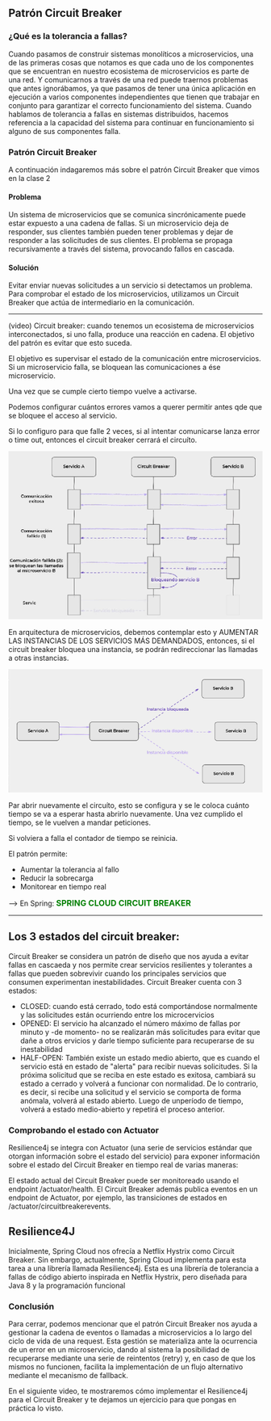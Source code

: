 ## Patrón Circuit Breaker

### ¿Qué es la tolerancia a fallas?
Cuando pasamos de construir sistemas monolíticos a microservicios, una de las primeras cosas que notamos es que cada uno de los componentes que se encuentran en nuestro ecosistema de microservicios es parte de una red. Y comunicarnos a través de una red puede traernos problemas que antes ignorábamos, ya que pasamos de tener una única aplicación en ejecución a varios componentes independientes que tienen que trabajar en conjunto para garantizar el correcto funcionamiento del sistema. Cuando hablamos de tolerancia a fallas en sistemas distribuidos, hacemos referencia a la capacidad del sistema para continuar en funcionamiento si alguno de sus componentes falla.

### Patrón Circuit Breaker
A continuación indagaremos más sobre el patrón Circuit Breaker que vimos en la clase 2

#### Problema
Un sistema de microservicios que se comunica sincrónicamente puede estar expuesto a una cadena de fallas. Si un microservicio deja de responder, sus clientes también pueden tener problemas y dejar de responder a las solicitudes de sus clientes. El problema se propaga recursivamente a través del sistema, provocando fallos en cascada.

#### Solución
Evitar enviar nuevas solicitudes a un servicio si detectamos un problema. Para comprobar el estado de los microservicios, utilizamos un Circuit Breaker que actúa de intermediario en la comunicación.

----
(video)
Circuit breaker: cuando tenemos un ecosistema de microservicios interconectados, si uno falla, produce una reacción en cadena. El objetivo del patrón es evitar que esto suceda.
 
El objetivo es supervisar el estado de la comunicación entre microservicios.
Si un microservicio falla, se bloquean las comunicaciones a ése microservicio.

Una vez que se cumple cierto tiempo vuelve a activarse.

Podemos configurar cuántos errores vamos a querer permitir antes qde que se bloquee el acceso al servicio.

Si lo configuro para que falle 2 veces, si al intentar comunicarse lanza error o time out, entonces el circuit breaker cerrará el circuíto.

![](img/m2c14circuitBreaker1.png)

En arquitectura de microservicios, debemos contemplar esto y AUMENTAR LAS INSTANCIAS DE LOS SERVICIOS MÁS DEMANDADOS, entonces, si el circuit breaker bloquea una instancia, se podrán redireccionar las llamadas a otras instancias.

![](img/m2c14circuitBreaker2.png)

Par abrir nuevamente el circuíto, esto se configura y se le coloca cuánto tiempo se va a esperar hasta abrirlo nuevamente.
Una vez cumplido el tiempo, se le vuelven a mandar peticiones.

Si volviera a falla el contador de tiempo se reinicia.

El patrón permite:
+ Aumentar la tolerancia al fallo
+ Reducir la sobrecarga
+ Monitorear en tiempo real

--> En Spring: <font size="3" color="green"> **SPRING CLOUD CIRCUIT BREAKER** </font>

----

## Los 3 estados del circuit breaker:

Circuit Breaker se considera un patrón de diseño que nos ayuda a evitar fallas en cascaeda y nos permite crear servicios resilientes y tolerantes a  fallas que pueden sobrevivir cuando los principales servicios que consumen experimentan inestabilidades. Circuit Breaker cuenta con 3 estados:

+ CLOSED: cuando está cerrado, todo está comportándose normalmente y las solicitudes están ocurriendo entre los microcervicios
+ OPENED: El servicio ha alcanzado el número máximo de fallas por minuto y -de momento- no se realizarán más solicitudes para evitar que dañe a otros ervicios y darle tiempo suficiente para recuperarse de su inestabilidad
+ HALF-OPEN: También existe un estado medio abierto, que es cuando el servicio está en estado de "alerta" para recibir nuevas solicitudes. Si la próxima solicitud que se reciba en este estado es exitosa, cambiará su estado a cerrado y volverá a funcionar con normalidad. De lo contrario, es decir, si recibe una solicitud y el servicio se comporta de forma anómala, volverá al estado abierto. Luego de unperíodo de tiempo, volverá a estado medio-abierto y repetirá el proceso anterior.


### Comprobando el estado con Actuator
Resilience4j se integra con Actuator (una serie de servicios estándar que otorgan información sobre el estado del servicio) para exponer información sobre el estado del Circuit Breaker en tiempo real de varias maneras:

El estado actual del Circuit Breaker puede ser monitoreado usando el endpoint /actuator/health.
El Circuit Breaker además publica eventos en un endpoint de Actuator, por ejemplo, las transiciones de estados en /actuator/circuitbreakerevents.

## Resilience4J
Inicialmente, Spring Cloud nos ofrecía a Netflix Hystrix como Circuit Breaker. Sin embargo, actualmente, Spring Cloud implementa para esta tarea a una librería llamada Resilience4j. Esta es una librería de tolerancia a fallas de código abierto inspirada en Netflix Hystrix, pero diseñada para Java 8 y la programación funcional

### Conclusión
Para cerrar, podemos mencionar que el patrón Circuit Breaker nos ayuda a gestionar la cadena de eventos o llamadas a microservicios a lo largo del ciclo de vida de una request. Esta gestión se materializa ante la ocurrencia de un error en un microservicio, dando al sistema la posibilidad de recuperarse mediante una serie de reintentos (retry) y, en caso de que los mismos no funcionen, facilita la implementación de un flujo alternativo mediante el mecanismo de fallback.

En el siguiente video, te mostraremos cómo implementar el Resilience4j para el Circuit Breaker y te dejamos un ejercicio para que pongas en práctica lo visto.